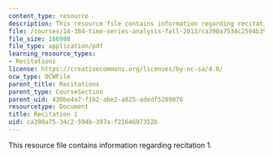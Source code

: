 ```yaml
---
content_type: resource
description: This resource file contains information regarding recitation 1.
file: /courses/14-384-time-series-analysis-fall-2013/ca390a7534c2594b397af2164697352b_MIT14_384F13_rec1.pdf
file_size: 166980
file_type: application/pdf
learning_resource_types:
- Recitations
license: https://creativecommons.org/licenses/by-nc-sa/4.0/
ocw_type: OCWFile
parent_title: Recitations
parent_type: CourseSection
parent_uid: 430be4a7-f1b2-abe2-a825-adedf5289076
resourcetype: Document
title: Recitation 1
uid: ca390a75-34c2-594b-397a-f2164697352b
---
```

This resource file contains information regarding recitation 1.